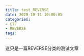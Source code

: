 ```yaml
---
title: test_REVERSE
date: 2020-10-11 10:00:05
categories:
- CTF
- REVERSE
tags:
---
```


这只是一篇REVERSE分类的测试文章